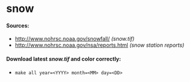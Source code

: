 # snow

#### Sources:

- http://www.nohrsc.noaa.gov/snowfall/ *(snow.tif)*
- http://www.nohrsc.noaa.gov/nsa/reports.html *(snow station reports)*

#### Download latest *snow.tif* and color correctly:

- `make all year=<YYYY> month=<MM> day=<DD>`
